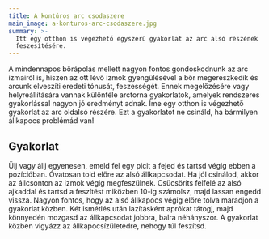 ```yaml
---
title: A kontúros arc csodaszere
main_image: a-konturos-arc-csodaszere.jpg
summary: >-
  Itt egy otthon is végezhető egyszerű gyakorlat az arc alsó részének 
  feszesítésére.  
---
```


A mindennapos bőrápolás mellett nagyon fontos gondoskodnunk az arc izmairól is,
hiszen az ott lévő izmok gyengülésével a bőr megereszkedik és arcunk elveszíti
eredeti tónusát, feszességét. Ennek megelőzésére vagy helyreállítására vannak
különféle arctorna gyakorlatok, amelyek rendszeres gyakorlással nagyon jó
eredményt adnak. Íme egy otthon is végezhető gyakorlat az arc oldalsó részére.
Ezt a gyakorlatot ne csináld, ha bármilyen állkapocs problémád van!

## Gyakorlat
Ülj vagy állj egyenesen, emeld fel egy picit a fejed és tartsd végig ebben a
pozícióban. Óvatosan told előre az alsó állkapcsodat. Ha jól csinálod, akkor az
állcsonton az izmok végig megfeszülnek. Csücsöríts felfelé az alsó ajkaddal és 
tartsd a feszítést miközben 10-ig számolsz, majd lassan engedd vissza. Nagyon fontos,
hogy az alsó állkapocs végig előre tolva maradjon a gyakorlat közben. Két ismétlés
után lazításként aprókat tátogj, majd könnyedén mozgasd az állkapcsodat jobbra, balra néhányszor. A gyakorlat közben vigyázz az állkapocsízületedre, nehogy túl feszítsd.

